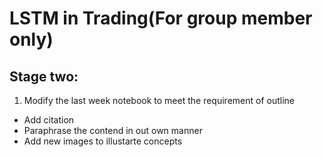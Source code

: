# LSTM in Trading(For group member only)

## Stage two:
1. Modify the last week notebook to meet the requirement of outline
- Add citation
- Paraphrase the contend in out own manner
- Add new images to illustarte concepts
